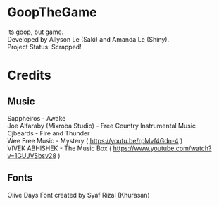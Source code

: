 # GoopTheGame
its goop, but game.\
Developed by Allyson Le (Saki) and Amanda Le (Shiny). \
Project Status: Scrapped!

# Credits 
## Music
 Sappheiros - Awake \
 Joe Alfaraby (Mixroba Studio) - Free Country Instrumental Music \
 Cjbeards - Fire and Thunder \
 Wee Free Music - Mystery ( https://youtu.be/rpMvf4Gdn-4 ) \
 VIVEK ABHISHEK - The Music Box ( https://www.youtube.com/watch?v=1GUJVSbsv28 )

## Fonts
Olive Days Font created by Syaf Rizal (Khurasan)

